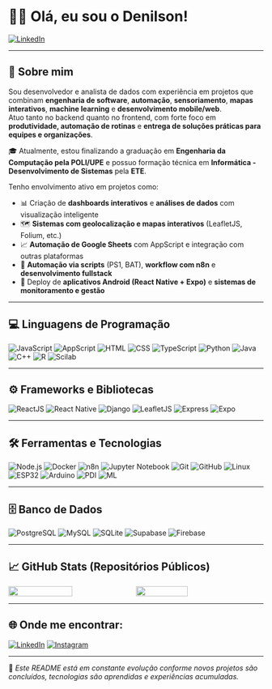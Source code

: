 # 👨‍💻 Olá, eu sou o Denilson!  

[![LinkedIn](https://img.shields.io/badge/LinkedIn-Perfil-0077B5?style=flat-square&logo=linkedin&logoColor=white)](https://www.linkedin.com/in/denilson-jos%C3%A9-do-bom-jesus-5abb13211/)

---

## 🚀 Sobre mim

Sou desenvolvedor e analista de dados com experiência em projetos que combinam **engenharia de software**, **automação**, **sensoriamento**, **mapas interativos**, **machine learning** e **desenvolvimento mobile/web**.  
Atuo tanto no backend quanto no frontend, com forte foco em **produtividade, automação de rotinas** e **entrega de soluções práticas para equipes e organizações**.

🎓 Atualmente, estou finalizando a graduação em **Engenharia da Computação pela POLI/UPE** e possuo formação técnica em **Informática - Desenvolvimento de Sistemas** pela **ETE**.

Tenho envolvimento ativo em projetos como:
- 📊 Criação de **dashboards interativos** e **análises de dados** com visualização inteligente
- 🗺️ **Sistemas com geolocalização e mapas interativos** (LeafletJS, Folium, etc.)
- 📈 **Automação de Google Sheets** com AppScript e integração com outras plataformas
- 🤖 **Automação via scripts** (PS1, BAT), **workflow com n8n** e **desenvolvimento fullstack**
- 📱 Deploy de **aplicativos Android (React Native + Expo)** e **sistemas de monitoramento e gestão**

---

## 💻 Linguagens de Programação

![JavaScript](https://img.shields.io/badge/JavaScript-F7DF1E?style=flat-square&logo=javascript&logoColor=black)
![AppScript](https://img.shields.io/badge/AppsScript-4285F4?style=flat-square&logo=google&logoColor=white)
![HTML](https://img.shields.io/badge/HTML-E34F26?style=flat-square&logo=html5&logoColor=white)
![CSS](https://img.shields.io/badge/CSS-1572B6?style=flat-square&logo=css3&logoColor=white)
![TypeScript](https://img.shields.io/badge/TypeScript-3178C6?style=flat-square&logo=typescript&logoColor=white)
![Python](https://img.shields.io/badge/Python-3776AB?style=flat-square&logo=python&logoColor=white)
![Java](https://img.shields.io/badge/Java-ED8B00?style=flat-square&logo=java&logoColor=white)
![C++](https://img.shields.io/badge/C++-00599C?style=flat-square&logo=c%2B%2B&logoColor=white)
![R](https://img.shields.io/badge/R-276DC3?style=flat-square&logo=r&logoColor=white)
![Scilab](https://img.shields.io/badge/Scilab-grey?style=flat-square)

---

## ⚙️ Frameworks e Bibliotecas

![ReactJS](https://img.shields.io/badge/ReactJS-61DAFB?style=flat-square&logo=react&logoColor=black)
![React Native](https://img.shields.io/badge/React_Native-61DAFB?style=flat-square&logo=react&logoColor=black)
![Django](https://img.shields.io/badge/Django-092E20?style=flat-square&logo=django&logoColor=white)
![LeafletJS](https://img.shields.io/badge/LeafletJS-199900?style=flat-square&logo=leaflet&logoColor=white)
![Express](https://img.shields.io/badge/Express-000000?style=flat-square&logo=express&logoColor=white)
![Expo](https://img.shields.io/badge/Expo-000020?style=flat-square&logo=expo&logoColor=white)

---

## 🛠️ Ferramentas e Tecnologias

![Node.js](https://img.shields.io/badge/Node.js-339933?style=flat-square&logo=node.js&logoColor=white)
![Docker](https://img.shields.io/badge/Docker-2496ED?style=flat-square&logo=docker&logoColor=white)
![n8n](https://img.shields.io/badge/n8n-ef8b1c?style=flat-square&logo=n8n&logoColor=white)
![Jupyter Notebook](https://img.shields.io/badge/Jupyter-F37626?style=flat-square&logo=jupyter&logoColor=white)
![Git](https://img.shields.io/badge/Git-F05032?style=flat-square&logo=git&logoColor=white)
![GitHub](https://img.shields.io/badge/GitHub-181717?style=flat-square&logo=github&logoColor=white)
![Linux](https://img.shields.io/badge/Linux-FCC624?style=flat-square&logo=linux&logoColor=black)
![ESP32](https://img.shields.io/badge/ESP32-grey?style=flat-square)
![Arduino](https://img.shields.io/badge/Arduino-00979D?style=flat-square&logo=arduino&logoColor=white)
![PDI](https://img.shields.io/badge/PDI-blue?style=flat-square)
![ML](https://img.shields.io/badge/Machine_Learning-blueviolet?style=flat-square)

---

## 🗄️ Banco de Dados

![PostgreSQL](https://img.shields.io/badge/PostgreSQL-336791?style=flat-square&logo=postgresql&logoColor=white)
![MySQL](https://img.shields.io/badge/MySQL-005C84?style=flat-square&logo=mysql&logoColor=white)
![SQLite](https://img.shields.io/badge/SQLite-003B57?style=flat-square&logo=sqlite&logoColor=white)
![Supabase](https://img.shields.io/badge/Supabase-3ECF8E?style=flat-square&logo=supabase&logoColor=white)
![Firebase](https://img.shields.io/badge/Firebase-FFCA28?style=flat-square&logo=firebase&logoColor=black)

---

## 📈 GitHub Stats (Repositórios Públicos)

<div style="display: flex">
  <img width="50%" src="https://github-readme-stats.vercel.app/api?username=denilsonbomjesus&show_icons=true&theme=tokyonight&hide_rank=true"/>
  <img width="45%" src="https://github-readme-stats.vercel.app/api/top-langs/?username=denilsonbomjesus&layout=compact&theme=dracula"/>
</div>

---

## 🌐 Onde me encontrar:

[![LinkedIn](https://img.shields.io/badge/LinkedIn-Perfil-0077B5?style=for-the-badge&logo=linkedin&logoColor=white)](https://www.linkedin.com/in/denilson-jos%C3%A9-do-bom-jesus-5abb13211/)
[![Instagram](https://img.shields.io/badge/Instagram-@denilson.bj-a833c9?style=for-the-badge&logo=instagram&logoColor=white)](https://instagram.com/denilson.bj)

---

🔧 *Este README está em constante evolução conforme novos projetos são concluídos, tecnologias são aprendidas e experiências acumuladas.*
